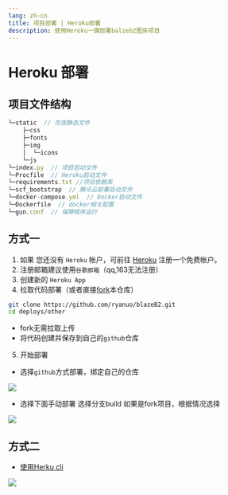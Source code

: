 ```yaml
---
lang: zh-cn
title: 项目部署 | Heroku部署
description: 使用Heroku一键部署balzeb2图床项目
---
```



# Heroku 部署 

## 项目文件结构

```js
└─static  // 存放静态文件
    ├─css
    ├─fonts
    ├─img
    │  └─icons
    └─js
└─index.py  // 项目启动文件
└─Procfile  // Heroku启动文件
└─requirements.txt //项目依赖库
└─scf_bootstrap  // 腾讯云部署启动文件
└─docker-compose.yml  // Docker启动文件
└─Dockerfile  // docker相关配置
└─gun.conf  // 保障程序运行
```

##  方式一

1. 如果 您还没有 `Heroku` 帐户，可前往 [Heroku](https://dashboard.heroku.com/login) 注册一个免费帐户。
2. 注册邮箱建议使用`谷歌邮箱`（qq,163无法注册）
3. 创建新的 `Heroku App`
4. 拉取代码部署（或者直接[fork](https://github.com/ryanuo/blazeB2)本仓库）

```bash
git clone https://github.com/ryanuo/blazeB2.git
cd deploys/other
```
- fork无需拉取上传
- 将代码创建并保存到自己的`github`仓库

5. 开始部署

- 选择`github`方式部署，绑定自己的仓库

![](https://cloud.ryanuo.cc/hexo/4/abf21307-628b-4b03-80d1-202a3a83a605.png)

- 选择下面手动部署 选择分支build 如果是fork项目，根据情况选择

![](https://cloud.ryanuo.cc/hexo/4/56144394-87f5-43ca-b149-855b7251f273.png)

## 方式二

- [使用Herku cli](https://www.jianshu.com/p/b3478aaa82d3)

![](https://cloud.ryanuo.cc/hexo/4/182df770-6256-4589-8b54-50593c7bd7e0.png)

